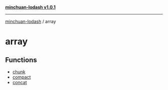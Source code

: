 [**minchuan-lodash v1.0.1**](../README.md)

***

[minchuan-lodash](../README.md) / array

# array

## Functions

- [chunk](functions/chunk.md)
- [compact](functions/compact.md)
- [concat](functions/concat.md)
